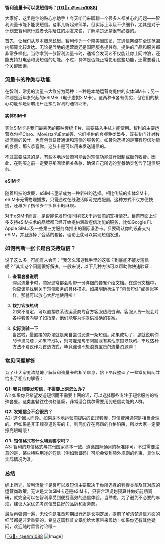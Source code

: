 **智利流量卡可以发短信吗？[[TG💪+ @esim1088](https://t.me/s/esim1088)]**

大家好，这里是你的贴心小助手！今天咱们来聊聊一个很多人都关心的问题——智利流量卡能不能发短信。这事儿听起来简单，但实际上涉及不少细节，尤其是对于计划去智利旅行或者长期居住的朋友来说，了解清楚还是很有必要的。

首先，让我们从基本概念说起。智利作为一个南美洲国家，其通信网络在全球范围内都算比较发达。无论是当地的运营商还是国际服务提供商，提供的产品和服务都非常多样化。当你拿到一张智利流量卡时，通常会发现它不仅能让你上网冲浪，还能支持打电话和发短信的功能。不过，具体是否能正常使用这些功能，还需要看几个关键因素。

### 流量卡的种类与功能

在智利，常见的流量卡大致分为两种：一种是本地运营商提供的实体SIM卡；另一种则是近年来兴起的eSIM卡（电子虚拟SIM卡）。这两种卡各有优劣，但它们的核心功能都是帮助用户连接到智利的通信网络。

#### 实体SIM卡
实体SIM卡是我们最熟悉的那种传统卡片，需要插入手机才能使用。智利的主要运营商包括Claro、Movistar和Entel等，它们提供的套餐种类繁多，既有专门针对数据流量的设计，也有包含语音通话和短信的服务包。如果你选择的是带有短信功能的套餐，那么恭喜你，这张卡是可以用来发送短信的。

不过需要注意的是，有些本地运营商可能会对短信功能进行限制或额外收费。因此，在购买之前一定要仔细阅读相关条款，确保自己所选的套餐确实包含了短信服务。

#### eSIM卡
随着科技的发展，eSIM卡逐渐成为一种新兴的选择。相比传统的实体SIM卡，eSIM卡无需物理插拔，只需通过在线激活即可完成配置。这种方式不仅方便快捷，还减少了携带多个实体卡的麻烦。

对于eSIM卡而言，是否能够发短信同样取决于运营商的支持情况。目前市面上许多支持eSIM技术的品牌都已经开始提供涵盖短信功能的服务，比如Google Fi、Apple SIM以及一些第三方服务商推出的国际漫游卡。只要确认你的设备支持eSIM，并且选择了合适的套餐，理论上就可以实现短信发送。

### 如何判断一张卡是否支持短信？

说了这么多，可能有人会问：“我怎么知道我手里的这张卡到底能不能发短信呢？”其实这个问题很好解决。一般来说，以下几种方法可以帮助你快速验证：

1. **查看套餐说明**  
   购买流量卡时，商家通常都会附带一份详细的套餐介绍文档。在这份文档中，你应该能找到关于短信服务的具体描述。如果明确标注了“包含短信”或类似字样，那就可以放心大胆地使用啦！

2. **拨打客服热线**  
   如果不确定，可以直接联系该运营商的官方客服热线咨询。客服人员一般会对各种套餐内容了如指掌，他们能够为你提供准确的答案。

3. **实际测试一下**  
   当然啦，最直接的办法就是亲自尝试发送一条短信。如果成功了，那就说明你的卡没问题；如果不成功，则可能是网络问题或者其他原因导致的。不过这种方法不建议作为首选方式，毕竟谁也不想浪费宝贵的流量资源嘛！

### 常见问题解答

为了让大家更清楚地了解智利流量卡的相关信息，接下来我整理了一些常见疑问并给出了相应的解答：

**Q1: 我只想要发短信，不需要上网怎么办？**  
A1: 如果你只希望发送短信而不需要上网的话，可以选择那些专注于短信服务的特殊套餐。这类套餐往往价格低廉，非常适合偶尔需要用到短信功能的人群。

**Q2: 发短信会不会很贵？**  
A2: 这个因人而异。如果是本地运营商提供的正规套餐，短信费用通常是相当合理的。但如果是非正规渠道购买的卡，则可能存在高昂的价格陷阱，所以大家一定要擦亮眼睛哦！

**Q3: 短信格式有什么特别要求吗？**  
A3: 智利的短信格式与其他国家基本一致，遵循国际通用的标准即可。不过需要注意的是，某些特殊用途的短信（例如验证码）可能会受到额外规则的约束，具体以实际情况为准。

### 总结

综上所述，智利流量卡是否可以发短信主要取决于你所选择的套餐类型及其对应的运营商政策。无论是实体SIM卡还是eSIM卡，只要合理规划预算并做好前期调研，就完全可以在智利享受到便捷高效的通信体验。当然啦，为了避免不必要的麻烦，建议大家优先考虑信誉良好的品牌和服务商。

最后再强调一遍，无论你是准备短期出行还是长期定居，提前了解清楚通信方面的细节都是非常重要的。希望这篇科普文章能给大家带来帮助！如果你还有其他疑问，欢迎随时留言讨论哦～

[[TG💪+ @esim1088](https://t.me/s/esim1088) ![Image](https://i.postimg.cc/4NQfJmqS/Snipaste-2025-05-13-00-14-12.png)]